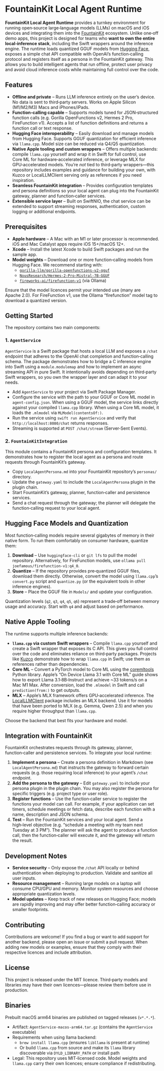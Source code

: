 # FountainKit Local Agent Runtime

**FountainKit Local Agent Runtime** provides a turnkey environment for running open‑source large‑language models (LLMs) on macOS and iOS devices and integrating them into the [FountainKit](https://github.com/Fountain-Coach/FountainKit) ecosystem.  Unlike one‑off demo apps, this project is designed for teams who **want to own the entire local‑inference stack**, including the Swift wrappers around the inference engine.  The runtime loads quantized GGUF models from [Hugging Face](https://huggingface.co/), exposes a simple chat API compatible with OpenAI’s function‑calling protocol and registers itself as a persona in the FountainKit gateway.  This allows you to build intelligent agents that run offline, protect user privacy and avoid cloud inference costs while maintaining full control over the code.

## Features

* **Offline and private** – Runs LLM inference entirely on the user’s device.  No data is sent to third‑party servers.  Works on Apple Silicon (M1/M2/M3) Macs and iPhones/iPads.
* **Function‑calling capable** – Supports models tuned for JSON‑structured function calls (e.g. Gorilla OpenFunctions v2, Hermes 2 Pro, FireFunction v1).  Accepts a list of function definitions and returns a function call or text response.
* **Hugging Face interoperability** – Easily download and manage models from Hugging Face.  Supports GGUF quantization for efficient inference via `llama.cpp`.  Model size can be reduced via Q4/Q5 quantization.
* **Native Apple tooling and custom wrappers** – Offers multiple backends: compile `llama.cpp` yourself and wrap it in Swift for full control, use Core ML for hardware‑accelerated inference, or leverage MLX for GPU‑accelerated models.  You’re *not* tied to third‑party wrappers—this repository includes examples and guidance for building your own, with Kuzco or LocalLLMClient serving only as references if you need inspiration.
* **Seamless FountainKit integration** – Provides configuration templates and persona definitions so your local agent can plug into the FountainKit gateway, planner and function‑caller services.
* **Extensible service layer** – Built on SwiftNIO, the chat service can be extended to support streaming responses, authentication, custom logging or additional endpoints.

## Prerequisites

* **Apple hardware** – A Mac with an M1 or later processor is recommended.  iOS and Mac Catalyst apps require iOS 15+/macOS 12+.
* **Xcode** – Install the latest Xcode to build Swift packages and run the sample app.
* **Model weights** – Download one or more function‑calling models from Hugging Face.  We recommend starting with:
  * [`gorilla-llm/gorilla-openfunctions-v2-gguf`](https://huggingface.co/gorilla-llm/gorilla-openfunctions-v2-gguf)
  * [`NousResearch/Hermes-2-Pro-Mistral-7B-GGUF`](https://huggingface.co/NousResearch/Hermes-2-Pro-Mistral-7B-GGUF)
  * [`fireworks-ai/firefunction-v1`](https://huggingface.co/fireworks-ai/firefunction-v1) (via Ollama)

Ensure that the model licences permit your intended use (many are Apache 2.0).  For FireFunction v1, use the Ollama “firefunction” model tag to download a quantized version.

## Getting Started

The repository contains two main components:

### 1. `AgentService`

`AgentService` is a Swift package that hosts a local LLM and exposes a `/chat` endpoint that adheres to the OpenAI chat completion and function‑calling schema.  The package demonstrates how to bridge a C inference engine into Swift using a `module.modulemap` and how to implement an async streaming API in pure Swift.  It intentionally avoids depending on third‑party Swift wrappers, so you own the wrapper layer and can adapt it to your needs.

* Add `AgentService` to your project via Swift Package Manager.
* Configure the service with the path to your GGUF or Core ML model in `agent-config.json`.  When using a GGUF model, the service links directly against your compiled `llama.cpp` library.  When using a Core ML model, it loads the `.mlmodel` via `MLModel(contentsOf:)`.
* Run the service using `swift run AgentService` and verify that `http://localhost:8080/chat` returns responses.
* Streaming is supported at `POST /chat/stream` (Server‑Sent Events).

### 2. `FountainKitIntegration`

This module contains a FountainKit persona and configuration templates.  It demonstrates how to register the local agent as a persona and route requests through FountainKit’s gateway.

* Copy `LocalAgentPersona.md` into your FountainKit repository’s `personas/` directory.
* Update the `gateway.yaml` to include the `LocalAgentPersona` plugin in the plugin chain.
* Start FountainKit’s gateway, planner, function‑caller and persistence services.
* Send a chat request through the gateway; the planner will delegate the function‑calling request to your local agent.

## Hugging Face Models and Quantization

Most function‑calling models require several gigabytes of memory in their native form.  To run them comfortably on consumer hardware, quantize them:

1. **Download** – Use `huggingface-cli` or `git lfs` to pull the model repository.  Alternatively, for FireFunction models, use `ollama pull joefamous/firefunction-v1:q4_0`.
2. **Quantize** – If the repository provides pre‑quantized GGUF files, download them directly.  Otherwise, convert the model using `llama.cpp`’s `convert.py` script and `quantize.py` (or the equivalent tools in other inference engines).
3. **Store** – Place the GGUF file in `Models/` and update your configuration.

Quantization levels (`q2`, `q3`, `q4`, `q5`, `q6`) represent a trade‑off between memory usage and accuracy.  Start with `q4` and adjust based on performance.

## Native Apple Tooling

The runtime supports multiple inference backends:

* **`llama.cpp` via custom Swift wrappers** – Compile `llama.cpp` yourself and create a Swift wrapper that exposes its C API.  This gives you full control over the code and eliminates reliance on third‑party packages.  Projects like [Kuzco](https://github.com/jaredcassoutt/Kuzco) demonstrate how to wrap `llama.cpp` in Swift; use them as references rather than dependencies.
* **Core ML** – Convert a PyTorch model to Core ML using the [coremltools](https://github.com/apple/coremltools) Python library.  Apple’s “On Device Llama 3.1 with Core ML” guide shows how to export Llama 3.1‑8B‑Instruct and achieve ~33 tokens/s on a Mac M1 Max.  After conversion, load the `.mlmodel` in Swift and call `prediction(from:)` to get outputs.
* **MLX** – Apple’s MLX framework offers GPU‑accelerated inference.  The [LocalLLMClient](https://github.com/tattn/LocalLLMClient) package includes an MLX backend.  Use it for models that have been ported to MLX (e.g. Gemma, Qwen 2.5) and when you require higher throughput than `llama.cpp`.

Choose the backend that best fits your hardware and model.

## Integration with FountainKit

FountainKit orchestrates requests through its gateway, planner, function‑caller and persistence services.  To integrate your local runtime:

1. **Implement a persona** – Create a persona definition in Markdown (see `LocalAgentPersona.md`) that instructs the gateway to forward certain requests (e.g. those requiring local inference) to your agent’s `/chat` endpoint.
2. **Add the persona to the gateway** – Edit `gateway.yaml` to include your persona plugin in the plugin chain.  You may also register the persona for specific triggers (e.g. project type or user role).
3. **Register functions** – Use the function‑caller service to register the functions your model can call.  For example, if your application can set timers, schedule meetings or fetch data, describe each function with a name, description and JSON schema.
4. **Test** – Run the FountainKit services and your local agent.  Send a high‑level objective (e.g. “schedule a meeting with my team next Tuesday at 3 PM”).  The planner will ask the agent to produce a function call, then the function‑caller will execute it, and the gateway will return the result.

## Development Notes

* **Service security** – Only expose the `/chat` API locally or behind authentication when deploying to production.  Validate and sanitize all user inputs.
* **Resource management** – Running large models on a laptop will consume CPU/GPU and memory.  Monitor system resources and choose appropriate quantization levels.
* **Model updates** – Keep track of new releases on Hugging Face; models are rapidly improving and may offer better function‑calling accuracy or smaller footprints.

## Contributing

Contributions are welcome!  If you find a bug or want to add support for another backend, please open an issue or submit a pull request.  When adding new models or examples, ensure that they comply with their respective licences and include attribution.

## License

This project is released under the MIT licence.  Third‑party models and libraries may have their own licences—please review them before use in production.

## Binaries

Prebuilt macOS arm64 binaries are published on tagged releases (`v*.*.*`).

- Artifact: `AgentService-macos-arm64.tar.gz` (contains the `AgentService` executable)
- Requirements when using llama backend:
  - `brew install llama.cpp` (ensures `libllama` is present at runtime)
  - Or build `llama.cpp` from source and make its `llama` library discoverable via `DYLD_LIBRARY_PATH` or install path
- Legal: This repository uses MIT‑licensed code. Model weights and `llama.cpp` carry their own licences; ensure compliance if redistributing.

